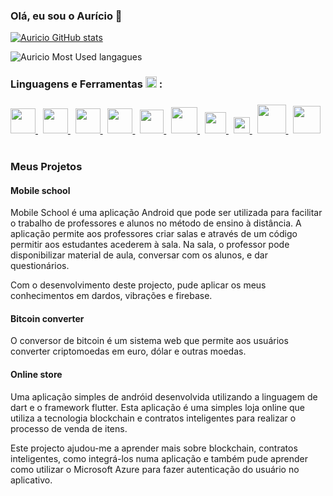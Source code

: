 ### Olá, eu sou o Aurício 👋
[![Auricio GitHub stats](https://github-readme-stats.vercel.app/api?username=auricio52&show_icons=true&title_color=31cc99&icon_color=31cc99&text_color=bfbfbf&bg_color=151515)](https://github.com/auricio52/github-readme-stats)

![Auricio Most Used langagues](https://github-readme-stats-anuraghazra1.vercel.app/api/top-langs/?username=auricio52&layout=compact&show_icons=true&title_color=31cc99&icon_color=79ff97&text_color=9f9f9f&bg_color=151515)

### Linguagens e Ferramentas <img src="https://i.giphy.com/media/WFZvB7VIXBgiz3oDXE/giphy.webp" width="18px"> :
<h3></h3>
<a href="https://git-scm.com/"> <img src="https://upload.wikimedia.org/wikipedia/commons/thumb/3/3f/Git_icon.svg/1024px-Git_icon.svg.png" width = "40"/> </a>&nbsp;
<a href="https://nodejs.org/en/"> <img src="https://cdn.iconscout.com/icon/free/png-512/node-js-1-1174935.png" width = "40"/> </a>&nbsp;
<a href="https://www.learn-html.org/"> <img src="https://cdn.icon-icons.com/icons2/2107/PNG/512/file_type_html_icon_130541.png" width = "40"/> </a>&nbsp;
<a href="https://www.postgresql.org/"> <img src="https://cdn.icon-icons.com/icons2/2699/PNG/512/postgresql_logo_icon_170835.png" width = "40"/> </a>&nbsp;
<a href="https://www.javascript.com/"> <img src="https://cdn.iconscout.com/icon/free/png-512/javascript-2752148-2284965.png" width = "38"/> </a>&nbsp;
<a href="https://dart.dev/"> <img src="https://cdn-images-1.medium.com/max/1200/1*knHF_qpxdtS8h0Z8EeqowA.png" width = "42"/> </a>&nbsp;
<a href="https://flutter.dev/"> <img src="https://cdn.worldvectorlogo.com/logos/flutter-logo.svg" width = "34"/> </a>&nbsp;
<a href="https://soliditylang.org/"> <img src="https://upload.wikimedia.org/wikipedia/commons/thumb/9/98/Solidity_logo.svg/512px-Solidity_logo.svg.png" width = "26"/> </a>&nbsp;
<a href="https://pt-br.reactjs.org/"> <img src="https://user-images.githubusercontent.com/51960159/123526671-d967a000-d6af-11eb-9bec-2f131d03407c.png" width = "46"/> </a>&nbsp;
<a href="https://www.typescriptlang.org/"> <img src="https://upload.wikimedia.org/wikipedia/commons/thumb/4/4c/Typescript_logo_2020.svg/1200px-Typescript_logo_2020.svg.png" width = "44"/> </a>&nbsp;

### Meus Projetos

#### Mobile school
Mobile School é uma aplicação Android que pode ser utilizada para facilitar o trabalho de professores e alunos no método de ensino à distância. A aplicação permite aos professores criar salas e através de um código permitir aos estudantes acederem à sala. Na sala, o professor pode disponibilizar material de aula, conversar com os alunos, e dar questionários.

Com o desenvolvimento deste projecto, pude aplicar os meus conhecimentos em dardos, vibrações e firebase.

#### Bitcoin converter
O conversor de bitcoin é um sistema web que permite aos usuários converter criptomoedas em euro, dólar e outras moedas.
 
#### Online store
Uma aplicação simples de andróid desenvolvida utilizando a linguagem de dart e o framework flutter. Esta aplicação é uma simples loja online que utiliza a tecnologia blockchain e contratos inteligentes para realizar o processo de venda de itens.

Este projecto ajudou-me a aprender mais sobre blockchain, contratos inteligentes, como integrá-los numa aplicação e também pude aprender como utilizar o Microsoft Azure para fazer autenticação do usuário no aplicativo.

<!--
**auricio52/auricio52** is a ✨ _special_ ✨ repository because its `README.md` (this file) appears on your GitHub profile.

Here are some ideas to get you started:

- 🔭 I’m currently working on ...
- 🌱 I’m currently learning ...
- 👯 I’m looking to collaborate on ...
- 🤔 I’m looking for help with ...
- 💬 Ask me about ...
- 📫 How to reach me: ...
- 😄 Pronouns: ...
- ⚡ Fun fact: ...
-->
